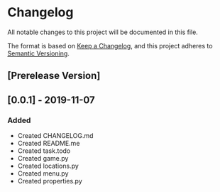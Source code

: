 # Changelog
All notable changes to this project will be documented in this file.

The format is based on [Keep a Changelog](https://keepachangelog.com/en/1.0.0/),
and this project adheres to [Semantic Versioning](https://semver.org/spec/v2.0.0.html).

## [Prerelease Version]

## [0.0.1] - 2019-11-07
### Added
 - Created CHANGELOG.md
 - Created README.me
 - Created task.todo
 - Created game.py
 - Created locations.py
 - Created menu.py
 - Created properties.py
